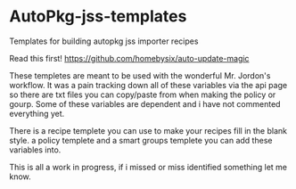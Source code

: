 AutoPkg-jss-templates
=====================

Templates for building autopkg jss importer recipes

Read this first!
https://github.com/homebysix/auto-update-magic

These templetes are meant to be used with the wonderful Mr. Jordon's workflow. 
It was a pain tracking down all of these variables via the api page so there are txt files you can copy/paste from when making the policy or gourp. Some of these variables are dependent and i have not commented everything yet.

There is a recipe templete you can use to make your recipes fill in the blank style. a policy templete and a smart groups templete you can add these variables into.

This is all a work in progress, if i missed or miss identified something let me know.
